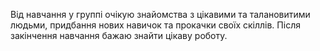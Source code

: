 Від навчання у группі очікую знайомства з цікавими та талановитими людьми, придбання нових навичок та прокачки своїх скіллів.
Після закінчення навчання бажаю знайти цікаву роботу.